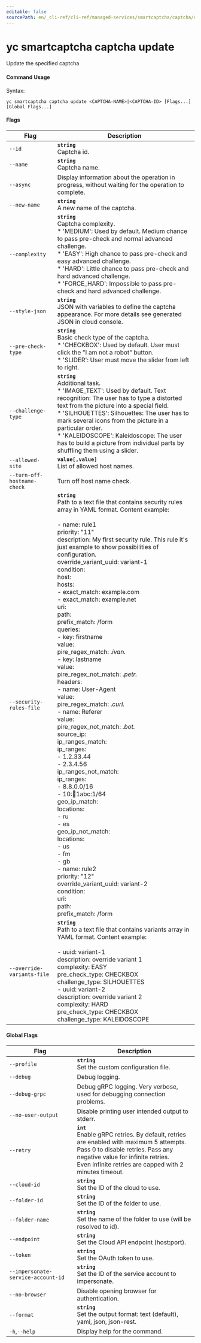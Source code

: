 ```yaml
---
editable: false
sourcePath: en/_cli-ref/cli-ref/managed-services/smartcaptcha/captcha/update.md
---
```


# yc smartcaptcha captcha update

Update the specified captcha

#### Command Usage

Syntax: 

`yc smartcaptcha captcha update <CAPTCHA-NAME>|<CAPTCHA-ID> [Flags...] [Global Flags...]`

#### Flags

| Flag | Description |
|----|----|
|`--id`|<b>`string`</b><br/>Captcha id.|
|`--name`|<b>`string`</b><br/>Captcha name.|
|`--async`|Display information about the operation in progress, without waiting for the operation to complete.|
|`--new-name`|<b>`string`</b><br/>A new name of the captcha.|
|`--complexity`|<b>`string`</b><br/>Captcha complexity.<br/>* 'MEDIUM': Used by default. Medium chance to pass pre-check and normal advanced challenge.<br/>* 'EASY': High chance to pass pre-check and easy advanced challenge.<br/>* 'HARD': Little chance to pass pre-check and hard advanced challenge.<br/>* 'FORCE_HARD': Impossible to pass pre-check and hard advanced challenge.|
|`--style-json`|<b>`string`</b><br/>JSON with variables to define the captcha appearance. For more details see generated JSON in cloud console.|
|`--pre-check-type`|<b>`string`</b><br/>Basic check type of the captcha.<br/>* 'CHECKBOX': Used by default. User must click the "I am not a robot" button.<br/>* 'SLIDER': User must move the slider from left to right.|
|`--challenge-type`|<b>`string`</b><br/>Additional task.<br/>* 'IMAGE_TEXT': Used by default. Text recognition: The user has to type a distorted text from the picture into a special field.<br/>* 'SILHOUETTES': Silhouettes: The user has to mark several icons from the picture in a particular order.<br/>* 'KALEIDOSCOPE': Kaleidoscope: The user has to build a picture from individual parts by shuffling them using a slider.|
|`--allowed-site`|<b>`value[,value]`</b><br/>List of allowed host names.|
|`--turn-off-hostname-check`|Turn off host name check.|
|`--security-rules-file`|<b>`string`</b><br/>Path to a text file that contains security rules array in YAML format. Content example:<br/><br/>- name: rule1<br/>priority: "11"<br/>description: My first security rule. This rule it's just example to show possibilities of configuration.<br/>override_variant_uuid: variant-1<br/>condition:<br/>host:<br/>hosts:<br/>- exact_match: example.com<br/>- exact_match: example.net<br/>uri:<br/>path:<br/>prefix_match: /form<br/>queries:<br/>- key: firstname<br/>value:<br/>pire_regex_match: .*ivan.*<br/>- key: lastname<br/>value:<br/>pire_regex_not_match: .*petr.*<br/>headers:<br/>- name: User-Agent<br/>value:<br/>pire_regex_match: .*curl.*<br/>- name: Referer<br/>value:<br/>pire_regex_not_match: .*bot.*<br/>source_ip:<br/>ip_ranges_match:<br/>ip_ranges:<br/>- 1.2.33.44<br/>- 2.3.4.56<br/>ip_ranges_not_match:<br/>ip_ranges:<br/>- 8.8.0.0/16<br/>- 10::1234:1abc:1/64<br/>geo_ip_match:<br/>locations:<br/>- ru<br/>- es<br/>geo_ip_not_match:<br/>locations:<br/>- us<br/>- fm<br/>- gb<br/>- name: rule2<br/>priority: "12"<br/>override_variant_uuid: variant-2<br/>condition:<br/>uri:<br/>path:<br/>prefix_match: /form<br/>|
|`--override-variants-file`|<b>`string`</b><br/>Path to a text file that contains variants array in YAML format. Content example:<br/><br/>- uuid: variant-1<br/>description: override variant 1<br/>complexity: EASY<br/>pre_check_type: CHECKBOX<br/>challenge_type: SILHOUETTES<br/>- uuid: variant-2<br/>description: override variant 2<br/>complexity: HARD<br/>pre_check_type: CHECKBOX<br/>challenge_type: KALEIDOSCOPE|

#### Global Flags

| Flag | Description |
|----|----|
|`--profile`|<b>`string`</b><br/>Set the custom configuration file.|
|`--debug`|Debug logging.|
|`--debug-grpc`|Debug gRPC logging. Very verbose, used for debugging connection problems.|
|`--no-user-output`|Disable printing user intended output to stderr.|
|`--retry`|<b>`int`</b><br/>Enable gRPC retries. By default, retries are enabled with maximum 5 attempts.<br/>Pass 0 to disable retries. Pass any negative value for infinite retries.<br/>Even infinite retries are capped with 2 minutes timeout.|
|`--cloud-id`|<b>`string`</b><br/>Set the ID of the cloud to use.|
|`--folder-id`|<b>`string`</b><br/>Set the ID of the folder to use.|
|`--folder-name`|<b>`string`</b><br/>Set the name of the folder to use (will be resolved to id).|
|`--endpoint`|<b>`string`</b><br/>Set the Cloud API endpoint (host:port).|
|`--token`|<b>`string`</b><br/>Set the OAuth token to use.|
|`--impersonate-service-account-id`|<b>`string`</b><br/>Set the ID of the service account to impersonate.|
|`--no-browser`|Disable opening browser for authentication.|
|`--format`|<b>`string`</b><br/>Set the output format: text (default), yaml, json, json-rest.|
|`-h`,`--help`|Display help for the command.|
